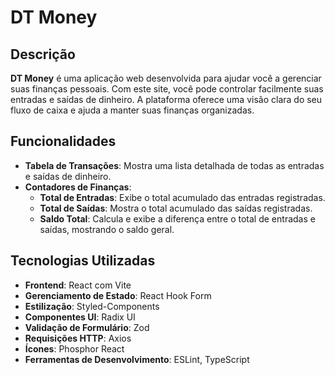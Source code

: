 # DT Money

## Descrição

**DT Money** é uma aplicação web desenvolvida para ajudar você a gerenciar suas finanças pessoais. Com este site, você pode controlar facilmente suas entradas e saídas de dinheiro. A plataforma oferece uma visão clara do seu fluxo de caixa e ajuda a manter suas finanças organizadas.

## Funcionalidades

- **Tabela de Transações**: Mostra uma lista detalhada de todas as entradas e saídas de dinheiro.
- **Contadores de Finanças**:
  - **Total de Entradas**: Exibe o total acumulado das entradas registradas.
  - **Total de Saídas**: Mostra o total acumulado das saídas registradas.
  - **Saldo Total**: Calcula e exibe a diferença entre o total de entradas e saídas, mostrando o saldo geral.

## Tecnologias Utilizadas

- **Frontend**: React com Vite
- **Gerenciamento de Estado**: React Hook Form
- **Estilização**: Styled-Components
- **Componentes UI**: Radix UI
- **Validação de Formulário**: Zod
- **Requisições HTTP**: Axios
- **Ícones**: Phosphor React
- **Ferramentas de Desenvolvimento**: ESLint, TypeScript